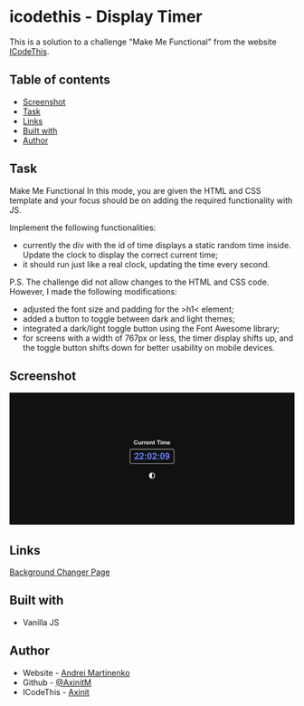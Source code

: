 # icodethis - Display Timer

This is a solution to a challenge "Make Me Functional" from the website [ICodeThis](https://icodethis.com/modes/functional/570).

## Table of contents
- [Screenshot](#screenshot)
- [Task](#task)
- [Links](#links)
- [Built with](#built-with)
- [Author](#author)

## Task

Make Me Functional
In this mode, you are given the HTML and CSS template and your focus should be on adding the required functionality with JS.

Implement the following functionalities:
- currently the div with the id of time displays a static random time inside. Update the clock to display the correct current time;
- it should run just like a real clock, updating the time every second.

P.S. The challenge did not allow changes to the HTML and CSS code. However, I made the following modifications:
- adjusted the font size and padding for the &gt;h1&lt; element;
- added a button to toggle between dark and light themes;
- integrated a dark/light toggle button using the Font Awesome library;
- for screens with a width of 767px or less, the timer display shifts up, and the toggle button shifts down for better usability on mobile devices.

## Screenshot

![](screenshot.png)

## Links

[Background Changer Page](https://your-solution-url.com)

## Built with

- Vanilla JS

## Author

- Website - [Andrei Martinenko](https://www.frontender.biz)
- Github - [@AxinitM](https://github.com/AxinitM)
- ICodeThis - [Axinit](https://icodethis.com/Axinit)
